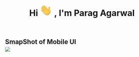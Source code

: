 <h1 align="center">Hi <a target="_blank" rel="noopener noreferrer">
    <img src="https://raw.githubusercontent.com/ABSphreak/ABSphreak/master/gifs/Hi.gif" width="40px" />
  </a>, I'm Parag Agarwal</h1>
  <br>
  <h2>SmapShot of Mobile UI <a target="_blank" rel="noopener noreferrer">
    <br>
<img src="<img src="https://github.com/Parag589/Mobile-UI/blob/main/Assignment%20Done%20by%20Parag%20Agarwal.png" />

